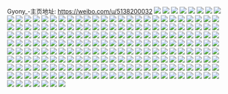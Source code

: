 Gyony_-主页地址: https://weibo.com/u/5138200032 
![](https://wx4.sinaimg.cn/mw2000/005BJmy4ly1h9ib8243fnj30u014011n.jpg) 
![](https://wx4.sinaimg.cn/mw2000/005BJmy4ly1h9ib81vnbej30u0140aj8.jpg) 
![](https://wx4.sinaimg.cn/mw2000/005BJmy4ly1h9ib9hmlt2j30ap0apdg4.jpg) 
![](https://wx4.sinaimg.cn/mw2000/005BJmy4ly1h9fvfquqi2j30u0140wqh.jpg) 
![](https://wx4.sinaimg.cn/mw2000/005BJmy4ly1h9fvi5q2zqj30u0140k5i.jpg) 
![](https://wx4.sinaimg.cn/mw2000/005BJmy4ly1h9fvfs1zq8j30u00u0gsr.jpg) 
![](https://wx4.sinaimg.cn/mw2000/005BJmy4ly1h9fvfsg523j30u00u0n3h.jpg) 
![](https://wx4.sinaimg.cn/mw2000/005BJmy4ly1h9fvfugnz2j30u0140aj3.jpg) 
![](https://wx4.sinaimg.cn/mw2000/005BJmy4ly1h9fvfsv58nj30u0140q8i.jpg) 
![](https://wx4.sinaimg.cn/mw2000/005BJmy4ly1h9fvlno801j31400u0gu3.jpg) 
![](https://wx4.sinaimg.cn/mw2000/005BJmy4ly1h9bsleknbyj31e80u04du.jpg) 
![](https://wx4.sinaimg.cn/mw2000/005BJmy4ly1h9bslf1w45j31620u0nbo.jpg) 
![](https://wx4.sinaimg.cn/mw2000/005BJmy4ly1h9bslfs2guj315k0u0173.jpg) 
![](https://wx4.sinaimg.cn/mw2000/005BJmy4ly1h9bh8gpyfnj30u0140afj.jpg) 
![](https://wx4.sinaimg.cn/mw2000/005BJmy4ly1h9bh8h1315j30u00zjjzr.jpg) 
![](https://wx4.sinaimg.cn/mw2000/005BJmy4ly1h9bh8gi230j30u014043u.jpg) 
![](https://wx4.sinaimg.cn/mw2000/005BJmy4ly1h9bh8hriraj30u014049b.jpg) 
![](https://wx4.sinaimg.cn/mw2000/005BJmy4ly1h905gbuxkyj30u0140tfo.jpg) 
![](https://wx4.sinaimg.cn/mw2000/005BJmy4ly1h905gc4lp2j30u0140jzk.jpg) 
![](https://wx4.sinaimg.cn/mw2000/005BJmy4ly1h8s5rzqowwj31400u078g.jpg) 
![](https://wx4.sinaimg.cn/mw2000/005BJmy4ly1h8lcg1ogksj30u014046h.jpg) 
![](https://wx4.sinaimg.cn/mw2000/005BJmy4ly1h8e6qla3tbj32c02c04qq.jpg) 
![](https://wx4.sinaimg.cn/mw2000/005BJmy4ly1h8e6qrgo7rj31o02804qq.jpg) 
![](https://wx4.sinaimg.cn/mw2000/005BJmy4ly1h8ax0hy9vdj31o0280npd.jpg) 
![](https://wx4.sinaimg.cn/mw2000/005BJmy4ly1h8ax0lah8nj31kv23ue82.jpg) 
![](https://wx4.sinaimg.cn/mw2000/005BJmy4gy1h7tih6b36vj31o0280b29.jpg) 
![](https://wx4.sinaimg.cn/mw2000/005BJmy4gy1h7tiipj30jj31o02807vl.jpg) 
![](https://wx4.sinaimg.cn/mw2000/005BJmy4gy1h7tij6km3ej31o0280kjl.jpg) 
![](https://wx4.sinaimg.cn/mw2000/005BJmy4gy1h7tijh4q9ej31o02804qq.jpg) 
![](https://wx4.sinaimg.cn/mw2000/005BJmy4gy1h7tik1as26j31o02804qq.jpg) 
![](https://wx4.sinaimg.cn/mw2000/005BJmy4gy1h7tike5wcpj31o02804qp.jpg) 
![](https://wx4.sinaimg.cn/mw2000/005BJmy4gy1h7tigutufmj31o02804qp.jpg) 
![](https://wx4.sinaimg.cn/mw2000/005BJmy4gy1h7tikpayxxj31o0280e81.jpg) 
![](https://wx4.sinaimg.cn/mw2000/005BJmy4gy1h7til6p6rgj31o0280e81.jpg) 
![](https://wx4.sinaimg.cn/mw2000/005BJmy4gy1h7tiljfci0j32801o0hdt.jpg) 
![](https://wx4.sinaimg.cn/mw2000/005BJmy4gy1h7tils3xk0j31o0280hdt.jpg) 
![](https://wx4.sinaimg.cn/mw2000/005BJmy4gy1h7tim9zgpej31o0280hdt.jpg) 
![](https://wx4.sinaimg.cn/mw2000/005BJmy4gy1h7timequn0j31o0280e81.jpg) 
![](https://wx4.sinaimg.cn/mw2000/005BJmy4gy1h7tin3ncqwj31o0280e81.jpg) 
![](https://wx4.sinaimg.cn/mw2000/005BJmy4gy1h7mzzt7y5zj30u0140qaq.jpg) 
![](https://wx4.sinaimg.cn/mw2000/005BJmy4gy1h7mzzsro4jj30u0140dme.jpg) 
![](https://wx4.sinaimg.cn/mw2000/005BJmy4gy1h7n02lsjwfj30u00wegna.jpg) 
![](https://wx4.sinaimg.cn/mw2000/005BJmy4gy1h7gvkzcoyhj30mz0lm0us.jpg) 
![](https://wx4.sinaimg.cn/mw2000/005BJmy4gy1h746dnx4zhj30sg7mukjm.jpg) 
![](https://wx4.sinaimg.cn/mw2000/005BJmy4gy1h746d7pzfgj30u0140ac0.jpg) 
![](https://wx4.sinaimg.cn/mw2000/005BJmy4gy1h746d8tegej31400u044a.jpg) 
![](https://wx4.sinaimg.cn/mw2000/005BJmy4gy1h746d98xdqj30u0140q5t.jpg) 
![](https://wx4.sinaimg.cn/mw2000/005BJmy4gy1h746d2qt3lj30u014011p.jpg) 
![](https://wx4.sinaimg.cn/mw2000/005BJmy4gy1h746daa102j30u0140q7j.jpg) 
![](https://wx4.sinaimg.cn/mw2000/005BJmy4gy1h746dblpt0j31400u0qbn.jpg) 
![](https://wx4.sinaimg.cn/mw2000/005BJmy4gy1h746d680pej30u01hdtk3.jpg) 
![](https://wx4.sinaimg.cn/mw2000/005BJmy4gy1h746d8bg86j30u014041o.jpg) 
![](https://wx4.sinaimg.cn/mw2000/005BJmy4gy1h746dca5uyj30u01hdh16.jpg) 
![](https://wx4.sinaimg.cn/mw2000/005BJmy4gy1h746daor03j30u0162dob.jpg) 
![](https://wx4.sinaimg.cn/mw2000/005BJmy4gy1h746d9u4e3j30u014010k.jpg) 
![](https://wx4.sinaimg.cn/mw2000/005BJmy4gy1h746d6um3gj30u019gwhm.jpg) 
![](https://wx4.sinaimg.cn/mw2000/005BJmy4gy1h6w1y6aecdj30u0140n2m.jpg) 
![](https://wx4.sinaimg.cn/mw2000/005BJmy4gy1h6w1y80xxoj30u0140tlt.jpg) 
![](https://wx4.sinaimg.cn/mw2000/005BJmy4gy1h6s4vy230wj31hc0u0dv9.jpg) 
![](https://wx4.sinaimg.cn/mw2000/005BJmy4gy1h6s4x0eu6qj317r1mc1kx.jpg) 
![](https://wx4.sinaimg.cn/mw2000/005BJmy4gy1h6ljxd59bjj31o0280wug.jpg) 
![](https://wx4.sinaimg.cn/mw2000/005BJmy4gy1h6ljy3cyvxj31o0280u0x.jpg) 
![](https://wx4.sinaimg.cn/mw2000/005BJmy4gy1h6ljxr5gnfj32dc35skji.jpg) 
![](https://wx4.sinaimg.cn/mw2000/005BJmy4ly1h6is9oafkzj30u01400xh.jpg) 
![](https://wx4.sinaimg.cn/mw2000/005BJmy4ly1h6is9oqetkj30u0140jsk.jpg) 
![](https://wx4.sinaimg.cn/mw2000/005BJmy4ly1h6i56qtdkxj32801o04ff.jpg) 
![](https://wx4.sinaimg.cn/mw2000/005BJmy4ly1h6i57323gfj32801o0woe.jpg) 
![](https://wx4.sinaimg.cn/mw2000/005BJmy4ly1h6i571eenij32801o0qij.jpg) 
![](https://wx4.sinaimg.cn/mw2000/005BJmy4ly1h6i5773b91j32801o0aub.jpg) 
![](https://wx4.sinaimg.cn/mw2000/005BJmy4ly1h6i578knkaj31060r611l.jpg) 
![](https://wx4.sinaimg.cn/mw2000/005BJmy4ly1h6i57853h5j31sc2dshdt.jpg) 
![](https://wx4.sinaimg.cn/mw2000/005BJmy4ly1h6gvv382q4j32c0340e82.jpg) 
![](https://wx4.sinaimg.cn/mw2000/005BJmy4ly1h6gvv3satvj30qd1av75t.jpg) 
![](https://wx4.sinaimg.cn/mw2000/005BJmy4ly1h6gvv25382j31o0280aqo.jpg) 
![](https://wx4.sinaimg.cn/mw2000/005BJmy4ly1h6gvv7zehjj30n01dsn1g.jpg) 
![](https://wx4.sinaimg.cn/mw2000/005BJmy4ly1h6fn9fv14rj30u0140wha.jpg) 
![](https://wx4.sinaimg.cn/mw2000/005BJmy4ly1h630lk7iirj30u014047j.jpg) 
![](https://wx4.sinaimg.cn/mw2000/005BJmy4ly1h630lksrf4j30u01407e0.jpg) 
![](https://wx4.sinaimg.cn/mw2000/005BJmy4ly1h5zj0f5ssjj30u0140wgu.jpg) 
![](https://wx4.sinaimg.cn/mw2000/005BJmy4ly1h5zj0fvq3uj30n00l440o.jpg) 
![](https://wx4.sinaimg.cn/mw2000/005BJmy4ly1h5y4agpdi6j30u0140dlw.jpg) 
![](https://wx4.sinaimg.cn/mw2000/005BJmy4ly1h5y4th1ipoj30u0140tgv.jpg) 
![](https://wx4.sinaimg.cn/mw2000/005BJmy4ly1h5tr666smfj31o0280hdt.jpg) 
![](https://wx4.sinaimg.cn/mw2000/005BJmy4ly1h5tsa5nn85j31o0280b29.jpg) 
![](https://wx4.sinaimg.cn/mw2000/005BJmy4ly1h5tqoja60oj31o02807qr.jpg) 
![](https://wx4.sinaimg.cn/mw2000/005BJmy4ly1h5tqohz1o1j31o0280b2a.jpg) 
![](https://wx4.sinaimg.cn/mw2000/005BJmy4ly1h5tqol4wq3j31o02807wi.jpg) 
![](https://wx4.sinaimg.cn/mw2000/005BJmy4ly1h5tsi6gtuhj31o0280hdu.jpg) 
![](https://wx4.sinaimg.cn/mw2000/005BJmy4ly1h5q7vhtfohj31wq1fjx6p.jpg) 
![](https://wx4.sinaimg.cn/mw2000/005BJmy4ly1h5q7vi4bzzj30ib0hjgnh.jpg) 
![](https://wx4.sinaimg.cn/mw2000/005BJmy4ly1h5q7vic96wj30hp0hpgpg.jpg) 
![](https://wx4.sinaimg.cn/mw2000/005BJmy4ly1h5q7vf86sdj31ov19n1hc.jpg) 
![](https://wx4.sinaimg.cn/mw2000/005BJmy4ly1h5iazgomeoj30u0140qat.jpg) 
![](https://wx4.sinaimg.cn/mw2000/005BJmy4ly1h5cf9qofl4j31o02804qs.jpg) 
![](https://wx4.sinaimg.cn/mw2000/005BJmy4ly1h5b8t8189ij32801o04qq.jpg) 
![](https://wx4.sinaimg.cn/mw2000/005BJmy4ly1h4zrgxpkkfj31400u0n4x.jpg) 
![](https://wx4.sinaimg.cn/mw2000/005BJmy4ly1h4zrgwjyc2j30v70n7jtv.jpg) 
![](https://wx4.sinaimg.cn/mw2000/005BJmy4ly1h4zrgx6tafj30n01ds77v.jpg) 
![](https://wx4.sinaimg.cn/mw2000/005BJmy4ly1h4w7kn2zp6j30u014011n.jpg) 
![](https://wx4.sinaimg.cn/mw2000/005BJmy4ly1h4w7kl07lej30u0140tic.jpg) 
![](https://wx4.sinaimg.cn/mw2000/005BJmy4ly1h4w7kmr8glj30u0140k0r.jpg) 
![](https://wx4.sinaimg.cn/mw2000/005BJmy4ly1h4w7knsxcyj30u014011h.jpg) 
![](https://wx4.sinaimg.cn/mw2000/005BJmy4ly1h4lmaah1a1j30u0140k39.jpg) 
![](https://wx4.sinaimg.cn/mw2000/005BJmy4ly1h4j028wu83j31qj2bdnpd.jpg) 
![](https://wx4.sinaimg.cn/mw2000/005BJmy4ly1h4gdneomcsj30u0140wly.jpg) 
![](https://wx4.sinaimg.cn/mw2000/005BJmy4ly1h4g50nlja1j30mz0mzaax.jpg) 
![](https://wx4.sinaimg.cn/mw2000/005BJmy4ly1h47q6iocetj32872yx1ky.jpg) 
![](https://wx4.sinaimg.cn/mw2000/005BJmy4ly1h47q6pp5ijj32c0340e82.jpg) 
![](https://wx4.sinaimg.cn/mw2000/005BJmy4ly1h47rw1a5o9j32c0340e81.jpg) 
![](https://wx4.sinaimg.cn/mw2000/005BJmy4ly1h47s17pmzpj31o0280u0x.jpg) 
![](https://wx4.sinaimg.cn/mw2000/005BJmy4ly1h3yr33gw99j30u00u0k0c.jpg) 
![](https://wx4.sinaimg.cn/mw2000/005BJmy4ly1h3yr353rcuj32c0340kjm.jpg) 
![](https://wx4.sinaimg.cn/mw2000/005BJmy4ly1h3yr32xze7j31o0280u0x.jpg) 
![](https://wx4.sinaimg.cn/mw2000/005BJmy4ly1h3yr39te4wj31jo228e81.jpg) 
![](https://wx4.sinaimg.cn/mw2000/005BJmy4ly1h3yr3d2hdej30gy0gyq5e.jpg) 
![](https://wx4.sinaimg.cn/mw2000/005BJmy4ly1h3swg2n1ofj30u0140ti4.jpg) 
![](https://wx4.sinaimg.cn/mw2000/005BJmy4ly1h3swg23gl9j30u01407dl.jpg) 
![](https://wx4.sinaimg.cn/mw2000/005BJmy4ly1h3swg4j11dj30u0140n70.jpg) 
![](https://wx4.sinaimg.cn/mw2000/005BJmy4ly1h3swg2zuhgj30u0140wni.jpg) 
![](https://wx4.sinaimg.cn/mw2000/005BJmy4ly1h3ezbv9yhjj33402c0x6q.jpg) 
![](https://wx4.sinaimg.cn/mw2000/005BJmy4ly1h3ckbq63w0j30u0140ti7.jpg) 
![](https://wx4.sinaimg.cn/mw2000/005BJmy4ly1h3ckbo847oj30u01400zp.jpg) 
![](https://wx4.sinaimg.cn/mw2000/005BJmy4ly1h3ckbmhd3tj30u00u00y8.jpg) 
![](https://wx4.sinaimg.cn/mw2000/005BJmy4ly1h3ckbmpy9sj30n00o3mzt.jpg) 
![](https://wx4.sinaimg.cn/mw2000/005BJmy4ly1h3ckbnbnfhj30sg0sgn18.jpg) 
![](https://wx4.sinaimg.cn/mw2000/005BJmy4ly1h3ckgd3263j30u0190wl6.jpg) 
![](https://wx4.sinaimg.cn/mw2000/005BJmy4ly1h3ckbp669sj30u0140thc.jpg) 
![](https://wx4.sinaimg.cn/mw2000/005BJmy4ly1h3ckbm6e9ej30mg0g90w9.jpg) 
![](https://wx4.sinaimg.cn/mw2000/005BJmy4ly1h3ckbnth49j30u00u0dmr.jpg) 
![](https://wx4.sinaimg.cn/mw2000/005BJmy4ly1h3ckh0ndbzj30u0140air.jpg) 
![](https://wx4.sinaimg.cn/mw2000/005BJmy4ly1h3ckbqivt2j30u0140wkr.jpg) 
![](https://wx4.sinaimg.cn/mw2000/005BJmy4ly1h3ckbv4fcbj30u0140thl.jpg) 
![](https://wx4.sinaimg.cn/mw2000/005BJmy4ly1h3bpybwohzj30ui0u0gqj.jpg) 
![](https://wx4.sinaimg.cn/mw2000/005BJmy4ly1h398crcrrij30u0140wps.jpg) 
![](https://wx4.sinaimg.cn/mw2000/005BJmy4ly1h398bgzyaaj31400u0dne.jpg) 
![](https://wx4.sinaimg.cn/mw2000/005BJmy4ly1h398bg6i3dj30u0140age.jpg) 
![](https://wx4.sinaimg.cn/mw2000/005BJmy4ly1h36urbnsywj30u01400z5.jpg) 
![](https://wx4.sinaimg.cn/mw2000/005BJmy4ly1h30zuivyxxj30u0191n8s.jpg) 
![](https://wx4.sinaimg.cn/mw2000/005BJmy4ly1h30zur2fzbj30u019bgt7.jpg) 
![](https://wx4.sinaimg.cn/mw2000/005BJmy4ly1h30zujl1jpj30u019c0yl.jpg) 
![](https://wx4.sinaimg.cn/mw2000/005BJmy4ly1h30zukg20gj30u01960yk.jpg) 
![](https://wx4.sinaimg.cn/mw2000/005BJmy4ly1h30zuia9bcj31910u0dlv.jpg) 
![](https://wx4.sinaimg.cn/mw2000/005BJmy4ly1h30zujw3mxj31950u00yi.jpg) 
![](https://wx4.sinaimg.cn/mw2000/005BJmy4ly1h2l87nefn0j31410u0dlj.jpg) 
![](https://wx4.sinaimg.cn/mw2000/005BJmy4ly1h23gm2onc9j32c0340hdv.jpg) 
![](https://wx4.sinaimg.cn/mw2000/005BJmy4ly1h23gm71th7j325k1m6kgm.jpg) 
![](https://wx4.sinaimg.cn/mw2000/005BJmy4ly1h23gm5szs5j32c0340kjn.jpg) 
![](https://wx4.sinaimg.cn/mw2000/005BJmy4ly1h23gm0kn3bj31o0280e81.jpg) 
![](https://wx4.sinaimg.cn/mw2000/005BJmy4ly1h23gn67u3hj33402c07wh.jpg) 
![](https://wx4.sinaimg.cn/mw2000/005BJmy4ly1h23gltf7mlj31o0280kjl.jpg) 
![](https://wx4.sinaimg.cn/mw2000/005BJmy4ly1h1dqkiqc7nj31400u0n50.jpg) 
![](https://wx4.sinaimg.cn/mw2000/005BJmy4ly1h1dqkkk15nj30u00u0agn.jpg) 
![](https://wx4.sinaimg.cn/mw2000/005BJmy4ly1h1dqkkzzdmj30u0140ahr.jpg) 
![](https://wx4.sinaimg.cn/mw2000/005BJmy4ly1h1dqkm5kz9j30u0140dmd.jpg) 
![](https://wx4.sinaimg.cn/mw2000/005BJmy4ly1h1dqkhovt6j30u00u0wlh.jpg) 
![](https://wx4.sinaimg.cn/mw2000/005BJmy4ly1h1dqkmxxm5j30u0140q62.jpg) 
![](https://wx4.sinaimg.cn/mw2000/005BJmy4ly1h1dqkicoo6j30u0140n45.jpg) 
![](https://wx4.sinaimg.cn/mw2000/005BJmy4ly1h1dqkk8umjj31400u0q67.jpg) 
![](https://wx4.sinaimg.cn/mw2000/005BJmy4ly1h1dqkmgb2wj30u01400vx.jpg) 
![](https://wx4.sinaimg.cn/mw2000/005BJmy4ly1h1dqklgvx1j31400u0q9v.jpg) 
![](https://wx4.sinaimg.cn/mw2000/005BJmy4ly1h1dqkls9dnj30u00u0q8k.jpg) 
![](https://wx4.sinaimg.cn/mw2000/005BJmy4ly1gtv52cp6o8j62801o0qv502.jpg) 
![](https://wx4.sinaimg.cn/mw2000/005BJmy4ly1gtv52fvzfzj62c0340e8202.jpg) 
![](https://wx4.sinaimg.cn/mw2000/005BJmy4ly1gtv51zaweoj62801o0hdt02.jpg) 
![](https://wx4.sinaimg.cn/mw2000/005BJmy4ly1gtv523tmefj63402c01ky02.jpg) 
![](https://wx4.sinaimg.cn/mw2000/005BJmy4ly1gtv52guiqsj61mc25shdt02.jpg) 
![](https://wx4.sinaimg.cn/mw2000/005BJmy4ly1gtv51qqa3tj62c03407wj02.jpg) 
![](https://wx4.sinaimg.cn/mw2000/005BJmy4ly1gtv522da0qj62c0340hdu02.jpg) 
![](https://wx4.sinaimg.cn/mw2000/005BJmy4ly1gtv51oca6sj62c03407wj02.jpg) 
![](https://wx4.sinaimg.cn/mw2000/005BJmy4ly1gtv5271it3j62c0340x6q02.jpg) 
![](https://wx4.sinaimg.cn/mw2000/005BJmy4ly1gtv529gcc2j62c0340u0z02.jpg) 
![](https://wx4.sinaimg.cn/mw2000/005BJmy4ly1gtv52k48bdj61mc25su0x02.jpg) 
![](https://wx4.sinaimg.cn/mw2000/005BJmy4ly1gtv52la6j3j61mc25sqv502.jpg) 
![](https://wx4.sinaimg.cn/mw2000/005BJmy4ly1gtv52awkq8j62c02c04qr02.jpg) 
![](https://wx4.sinaimg.cn/mw2000/005BJmy4ly1gtv51id5k6j62c03401ky02.jpg) 
![](https://wx4.sinaimg.cn/mw2000/005BJmy4ly1gtv51ge38sj60n04h0e8102.jpg) 
![](https://wx4.sinaimg.cn/mw2000/005BJmy4ly1gqf002lfpsj32c0340hdt.jpg) 
![](https://wx4.sinaimg.cn/mw2000/005BJmy4ly1gqf0057he3j32c0340qi3.jpg) 
![](https://wx4.sinaimg.cn/mw2000/005BJmy4ly1gqf00kglraj32bc2bcb2a.jpg) 
![](https://wx4.sinaimg.cn/mw2000/005BJmy4ly1gqf046tuzpj31o0280kjl.jpg) 
![](https://wx4.sinaimg.cn/mw2000/005BJmy4ly1gm8keo9l85j30u0140k3z.jpg) 
![](https://wx4.sinaimg.cn/mw2000/005BJmy4ly1gm8kep74v2j30u014017r.jpg) 
![](https://wx4.sinaimg.cn/mw2000/005BJmy4ly1gm8kfocgm3j30u00u0dpy.jpg) 
![](https://wx4.sinaimg.cn/mw2000/005BJmy4ly1gm8kescjqcj30u00u0qam.jpg) 
![](https://wx4.sinaimg.cn/mw2000/005BJmy4ly1gm8keplok9j31900u0du5.jpg) 
![](https://wx4.sinaimg.cn/mw2000/005BJmy4ly1gm8keqzxn7j30u00u07hj.jpg) 
![](https://wx4.sinaimg.cn/mw2000/005BJmy4ly1gm8keqeswtj31400u015z.jpg) 
![](https://wx4.sinaimg.cn/mw2000/005BJmy4ly1gm8kes0prrj30u00u0qhq.jpg) 
![](https://wx4.sinaimg.cn/mw2000/005BJmy4ly1gm8kerexhwj30u00u0q8w.jpg) 
![](https://wx4.sinaimg.cn/mw2000/005BJmy4ly1gho6j4d54bj31o01o0npd.jpg) 
![](https://wx4.sinaimg.cn/mw2000/005BJmy4ly1gho6j3g4y9j31o01o0b2a.jpg) 
![](https://wx4.sinaimg.cn/mw2000/005BJmy4ly1gho6j57ottj31cq1cq4qp.jpg) 
![](https://wx4.sinaimg.cn/mw2000/005BJmy4ly1gho6j5wow3j31e51e51kx.jpg) 
![](https://wx4.sinaimg.cn/mw2000/005BJmy4ly1gho6j6ohwyj31o01o0qv5.jpg) 
![](https://wx4.sinaimg.cn/mw2000/005BJmy4ly1gho6j7kwb7j31o0280u0x.jpg) 
![](https://wx4.sinaimg.cn/mw2000/005BJmy4ly1gggivxbe99j30u0140k15.jpg) 
![](https://wx4.sinaimg.cn/mw2000/005BJmy4ly1gggivxyh8kj30u00u0jwf.jpg) 
![](https://wx4.sinaimg.cn/mw2000/005BJmy4ly1gggivyd7ijj30u01407em.jpg) 
![](https://wx4.sinaimg.cn/mw2000/005BJmy4ly1gggivypmmxj30u00u07dt.jpg) 
![](https://wx4.sinaimg.cn/mw2000/005BJmy4ly1gggivxm6hpj31400u0aj2.jpg) 
![](https://wx4.sinaimg.cn/mw2000/005BJmy4ly1gggivz3lw2j30u00u0dkv.jpg) 
![](https://wx4.sinaimg.cn/mw2000/005BJmy4ly1ggcedoi5aoj31o0280b2a.jpg) 
![](https://wx4.sinaimg.cn/mw2000/005BJmy4ly1ggcedvh8yfj32c02c0u0z.jpg) 
![](https://wx4.sinaimg.cn/mw2000/005BJmy4ly1ggcedpjnlhj31o0280hdt.jpg) 
![](https://wx4.sinaimg.cn/mw2000/005BJmy4ly1ggcedvx5o9j30u014041g.jpg) 
![](https://wx4.sinaimg.cn/mw2000/005BJmy4ly1ggcedxrwmpj32c02c01kx.jpg) 
![](https://wx4.sinaimg.cn/mw2000/005BJmy4ly1ggcedqiwmij31o0280npd.jpg) 
![](https://wx4.sinaimg.cn/mw2000/005BJmy4ly1ggcee2459jj32c02c0hd2.jpg) 
![](https://wx4.sinaimg.cn/mw2000/005BJmy4ly1ggcedlrqhej30wz0t019h.jpg) 
![](https://wx4.sinaimg.cn/mw2000/005BJmy4ly1ggcedzfn65j32c02c0x60.jpg) 
![](https://wx4.sinaimg.cn/mw2000/005BJmy4ly1gexmaz5b37j30u0140do0.jpg) 
![](https://wx4.sinaimg.cn/mw2000/005BJmy4ly1gc281l5xpvj31o0280u0x.jpg) 
![](https://wx4.sinaimg.cn/mw2000/005BJmy4ly1gc281ln3xij33402c04qp.jpg) 
![](https://wx4.sinaimg.cn/mw2000/005BJmy4ly1gc281j5z7xj32c0340qv8.jpg) 
![](https://wx4.sinaimg.cn/mw2000/005BJmy4ly1gc0mvxczaqj30u00u047x.jpg) 
